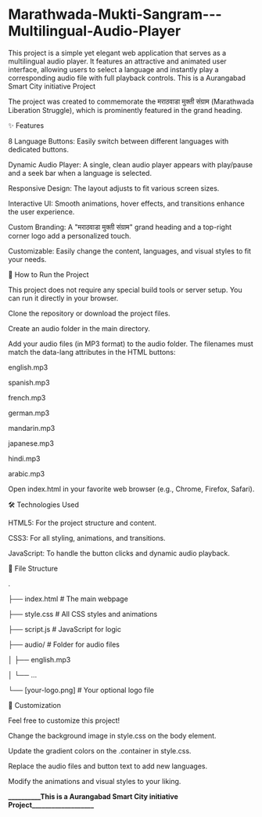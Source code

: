 # Marathwada-Mukti-Sangram---Multilingual-Audio-Player
This project is a simple yet elegant web application that serves as a multilingual audio player. It features an attractive and animated user interface, allowing users to select a language and instantly play a corresponding audio file with full playback controls. This is a Aurangabad  Smart City initiative Project


The project was created to commemorate the मराठवाडा मुक्ती संग्राम (Marathwada Liberation Struggle), which is prominently featured in the grand heading.



✨ Features

8 Language Buttons: Easily switch between different languages with dedicated buttons.

Dynamic Audio Player: A single, clean audio player appears with play/pause and a seek bar when a language is selected.

Responsive Design: The layout adjusts to fit various screen sizes.

Interactive UI: Smooth animations, hover effects, and transitions enhance the user experience.

Custom Branding: A "मराठवाडा मुक्ती संग्राम" grand heading and a top-right corner logo add a personalized touch.

Customizable: Easily change the content, languages, and visual styles to fit your needs.



🚀 How to Run the Project

This project does not require any special build tools or server setup. You can run it directly in your browser.

Clone the repository or download the project files.

Create an audio folder in the main directory.

Add your audio files (in MP3 format) to the audio folder. The filenames must match the data-lang attributes in the HTML buttons:


english.mp3

spanish.mp3

french.mp3

german.mp3

mandarin.mp3

japanese.mp3

hindi.mp3

arabic.mp3



Open index.html in your favorite web browser (e.g., Chrome, Firefox, Safari).



🛠️ Technologies Used

HTML5: For the project structure and content.

CSS3: For all styling, animations, and transitions.

JavaScript: To handle the button clicks and dynamic audio playback.



📁 File Structure

.

├── index.html           # The main webpage

├── style.css            # All CSS styles and animations

├── script.js            # JavaScript for logic

├── audio/               # Folder for audio files

│   ├── english.mp3

│   └── ...

└── \[your-logo.png]      # Your optional logo file



🎨 Customization

Feel free to customize this project!

Change the background image in style.css on the body element.

Update the gradient colors on the .container in style.css.

Replace the audio files and button text to add new languages.

Modify the animations and visual styles to your liking.



**\_\_\_\_\_\_\_\_\_\_This is a Aurangabad  Smart City initiative Project\_\_\_\_\_\_\_\_\_\_\_\_\_\_\_\_\_\_\_**
